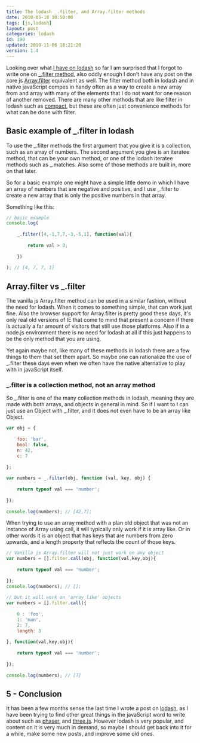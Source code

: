 ```yaml
---
title: The lodash _.filter, and Array.filter methods
date: 2018-05-18 10:50:00
tags: [js,lodash]
layout: post
categories: lodash
id: 190
updated: 2019-11-06 18:21:20
version: 1.4
---
```


Looking over what [I have on lodash](/categories/lodash) so far I am surprised that I forgot to write one on [\_.filter method](https://lodash.com/docs/4.17.10#filter), also oddly enough I don't have any post on the core js [Array.filter](https://developer.mozilla.org/en-US/docs/Web/JavaScript/Reference/Global_Objects/Array/filter) equivalent as well. The filter method both in lodash and in native javaScript compes in handy often as a way to create a new array from and array with many of the elements that I do not want for one reason of another removed. There are many other methods that are like filter in lodash such as [compact](/2018/08/09/lodash_compact/), but these are often just convenience methods for what can be done with filter.

<!-- more -->

## Basic example of \_.filter in lodash

To use the \_.filter methods the first argument that you give it is a collection, such as an array of numbers. The second argument you give is an iteratee method, that can be your own method, or one of the lodash iteratee methods such as \_.matches. Also some of those methods are built in, more on that later.

So for a basic example one might have a simple little demo in which I have an array of numbers that are negative and positive, and I use \_.filter to create a new array that is only the positive numbers in that array.

Something like this:
```js
// basic example
console.log(
 
    _.filter([4,-1,7,7,-3,-5,1], function(val){
 
        return val > 0;
 
    })
 
); // [4, 7, 7, 1]
```

## Array.filter vs \_.filter

The vanilla js Array.filter method can be used in a similar fashion, without the need for lodash. When it comes to something simple, that can work just fine. Also the browser support for Array.filter is pretty good these days, it's only real old versions of IE that come to mind that present a concern if there is actually a far amount of visitors that still use those platforms. Also if in a node.js environment there is no need for lodash at all if this just happens to be the only method that you are using. 

Yet again maybe not, like many of these methods in lodash there are a few things to them that set them apart. So maybe one can rationalize the use of \_.filter these days even when we often have the native alternative to play with in javaScript itself.

### \_.filter is a collection method, not an array method

So \_.filter is one of the many collection methods in lodash, meaning they are made with both arrays, and objects in general in mind. So if I want to I can just use an Object with \_.filter, and it does not even have to be an array like Object.

```js
var obj = {
 
    foo: 'bar',
    bool: false,
    n: 42,
    c: 7
 
};
 
var numbers = _.filter(obj, function (val, key, obj) {
 
    return typeof val === 'number';
 
});
 
console.log(numbers); // [42,7];
```

When trying to use an array method with a plan old object that was not an instance of Array using call, it will typically only work if it is array like. Or in other words it is an object that has keys that are numbers from zero upwards, and a length property that reflects the count of those keys.

```js
// Vanilla js Array.filter will not just work on any object
var numbers = [].filter.call(obj, function(val,key,obj){
 
    return typeof val === 'number';
 
});
console.log(numbers); // [];
 
// but it will work on 'array like' objects
var numbers = [].filter.call({
 
    0 : 'foo',
    1: 'man',
    2: 7,
    length: 3
 
}, function(val,key,obj){
 
    return typeof val === 'number';
 
});
 
console.log(numbers); // [7]
```

## 5 - Conclusion

It has been a few months sense the last time I wrote a post on [lodash](https://lodash.com/), as I have been trying to find other great things in the javaScript word to write about such as [phaser](/categories/phaser/), and [three.js](/categories/three-js/). However lodash is very popular, and content on it is very much in demand, so maybe I should get back into it for a while, make some new posts, and improve some old ones.
